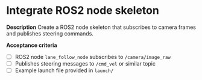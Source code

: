# Integrate ROS2 node skeleton

**Description**
Create a ROS2 node skeleton that subscribes to camera frames and publishes steering commands.

**Acceptance criteria**
- [ ] ROS2 node `lane_follow_node` subscribes to `/camera/image_raw`
- [ ] Publishes steering messages to `/cmd_vel` or similar topic
- [ ] Example launch file provided in `launch/`
